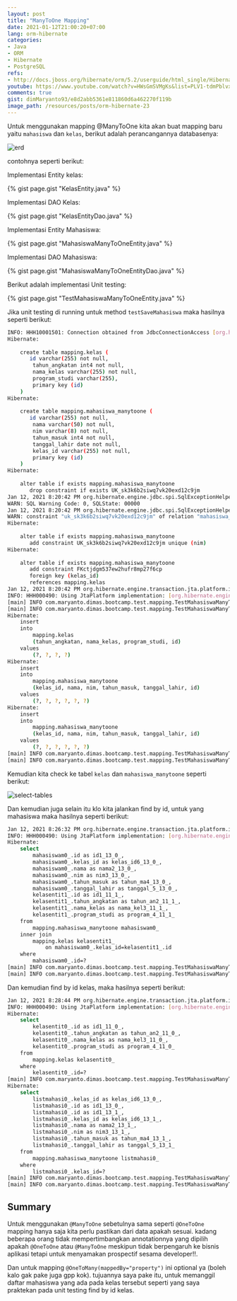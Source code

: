 ```yaml
---
layout: post
title: "ManyToOne Mapping"
date: 2021-01-12T21:00:20+07:00
lang: orm-hibernate
categories:
- Java
- ORM
- Hibernate
- PostgreSQL
refs: 
- http://docs.jboss.org/hibernate/orm/5.2/userguide/html_single/Hibernate_User_Guide.html
youtube: https://www.youtube.com/watch?v=HWsGmSVMgKs&list=PLV1-tdmPblvxHxNh867D1JR4u52LgzeIr&index=21
comments: true
gist: dimMaryanto93/e8d2abb5361e811860d6a462270f119b
image_path: /resources/posts/orm-hibernate-23
---
```


Untuk menggunakan mapping @ManyToOne kita akan buat mapping baru yaitu `mahasiswa` dan `kelas`, berikut adalah perancangannya databasenya:

![erd]({{site.baseurl}}{{page.image_path}}/erd.png)

contohnya seperti berikut:

Implementasi Entity kelas:

{% gist page.gist "KelasEntity.java" %}

Implementasi DAO Kelas:

{% gist page.gist "KelasEntityDao.java" %}

Implementasi Entity Mahasiswa:

{% gist page.gist "MahasiswaManyToOneEntity.java" %}

Implementasi DAO Mahasiswa:

{% gist page.gist "MahasiswaManyToOneEntityDao.java" %}

Berikut adalah implementasi Unit testing:

{% gist page.gist "TestMahasiswaManyToOneEntity.java" %}

Jika unit testing di running untuk method `testSaveMahasiswa` maka hasilnya seperti berikut:

```bash
INFO: HHH10001501: Connection obtained from JdbcConnectionAccess [org.hibernate.engine.jdbc.env.internal.JdbcEnvironmentInitiator$ConnectionProviderJdbcConnectionAccess@553d2579] for (non-JTA) DDL execution was not in auto-commit mode; the Connection 'local transaction' will be committed and the Connection will be set into auto-commit mode.
Hibernate: 
    
    create table mapping.kelas (
       id varchar(255) not null,
        tahun_angkatan int4 not null,
        nama_kelas varchar(255) not null,
        program_studi varchar(255),
        primary key (id)
    )
Hibernate: 
    
    create table mapping.mahasiswa_manytoone (
       id varchar(255) not null,
        nama varchar(50) not null,
        nim varchar(8) not null,
        tahun_masuk int4 not null,
        tanggal_lahir date not null,
        kelas_id varchar(255) not null,
        primary key (id)
    )
Hibernate: 
    
    alter table if exists mapping.mahasiswa_manytoone 
       drop constraint if exists UK_sk3k6b2siwq7vk20exd12c9jm
Jan 12, 2021 8:20:42 PM org.hibernate.engine.jdbc.spi.SqlExceptionHelper$StandardWarningHandler logWarning
WARN: SQL Warning Code: 0, SQLState: 00000
Jan 12, 2021 8:20:42 PM org.hibernate.engine.jdbc.spi.SqlExceptionHelper$StandardWarningHandler logWarning
WARN: constraint "uk_sk3k6b2siwq7vk20exd12c9jm" of relation "mahasiswa_manytoone" does not exist, skipping
Hibernate: 
    
    alter table if exists mapping.mahasiswa_manytoone 
       add constraint UK_sk3k6b2siwq7vk20exd12c9jm unique (nim)
Hibernate: 
    
    alter table if exists mapping.mahasiswa_manytoone 
       add constraint FKctjdgm537ew2hufr8mp27f6cp 
       foreign key (kelas_id) 
       references mapping.kelas
Jan 12, 2021 8:20:42 PM org.hibernate.engine.transaction.jta.platform.internal.JtaPlatformInitiator initiateService
INFO: HHH000490: Using JtaPlatform implementation: [org.hibernate.engine.transaction.jta.platform.internal.NoJtaPlatform]
[main] INFO com.maryanto.dimas.bootcamp.test.mapping.TestMahasiswaManyToOneEntity - mahasiswa baru: MahasiswaManyToOneEntity(id=a36b7e84-c41a-4ff0-a693-f0053d7d31c9, nim=10512148, nama=Dimas Maryanto, tanggalLahir=1993-03-01, tahunMasuk=2012, kelas=KelasEntity(id=5f5e61ea-a46c-4ffe-b05a-8831232b29af, nama=IS-01, angkatan=2011, programStudi=Informatika, listMahasiswa=null))
[main] INFO com.maryanto.dimas.bootcamp.test.mapping.TestMahasiswaManyToOneEntity - mahasiswa baru: MahasiswaManyToOneEntity(id=884a8d4c-f74d-498c-8174-89da28d7caa1, nim=10512150, nama=Muhamad Yusuf, tanggalLahir=1992-01-01, tahunMasuk=2012, kelas=KelasEntity(id=5f5e61ea-a46c-4ffe-b05a-8831232b29af, nama=IS-01, angkatan=2011, programStudi=Informatika, listMahasiswa=null))
Hibernate: 
    insert 
    into
        mapping.kelas
        (tahun_angkatan, nama_kelas, program_studi, id) 
    values
        (?, ?, ?, ?)
Hibernate: 
    insert 
    into
        mapping.mahasiswa_manytoone
        (kelas_id, nama, nim, tahun_masuk, tanggal_lahir, id) 
    values
        (?, ?, ?, ?, ?, ?)
Hibernate: 
    insert 
    into
        mapping.mahasiswa_manytoone
        (kelas_id, nama, nim, tahun_masuk, tanggal_lahir, id) 
    values
        (?, ?, ?, ?, ?, ?)
[main] INFO com.maryanto.dimas.bootcamp.test.mapping.TestMahasiswaManyToOneEntity - destroy hibernate session!
[main] INFO com.maryanto.dimas.bootcamp.test.mapping.TestMahasiswaManyToOneEntity - init hibernate session
```

Kemudian kita check ke tabel `kelas` dan `mahasiswa_manytoone` seperti berikut:

![select-tables]({{site.baseurl}}{{page.image_path}}/select-tables.png)

Dan kemudian juga selain itu klo kita jalankan find by id, untuk yang mahasiswa maka hasilnya seperti berikut:

```bash
Jan 12, 2021 8:26:32 PM org.hibernate.engine.transaction.jta.platform.internal.JtaPlatformInitiator initiateService
INFO: HHH000490: Using JtaPlatform implementation: [org.hibernate.engine.transaction.jta.platform.internal.NoJtaPlatform]
Hibernate: 
    select
        mahasiswam0_.id as id1_13_0_,
        mahasiswam0_.kelas_id as kelas_id6_13_0_,
        mahasiswam0_.nama as nama2_13_0_,
        mahasiswam0_.nim as nim3_13_0_,
        mahasiswam0_.tahun_masuk as tahun_ma4_13_0_,
        mahasiswam0_.tanggal_lahir as tanggal_5_13_0_,
        kelasentit1_.id as id1_11_1_,
        kelasentit1_.tahun_angkatan as tahun_an2_11_1_,
        kelasentit1_.nama_kelas as nama_kel3_11_1_,
        kelasentit1_.program_studi as program_4_11_1_ 
    from
        mapping.mahasiswa_manytoone mahasiswam0_ 
    inner join
        mapping.kelas kelasentit1_ 
            on mahasiswam0_.kelas_id=kelasentit1_.id 
    where
        mahasiswam0_.id=?
[main] INFO com.maryanto.dimas.bootcamp.test.mapping.TestMahasiswaManyToOneEntity - mahasiswa: MahasiswaManyToOneEntity(id=a36b7e84-c41a-4ff0-a693-f0053d7d31c9, nim=10512148, nama=Dimas Maryanto, tanggalLahir=1993-03-01, tahunMasuk=2012, kelas=KelasEntity(id=5f5e61ea-a46c-4ffe-b05a-8831232b29af, nama=IS-01, angkatan=2011, programStudi=Informatika))
[main] INFO com.maryanto.dimas.bootcamp.test.mapping.TestMahasiswaManyToOneEntity - destroy hibernate session!
```

Dan kemudian find by id kelas, maka hasilnya seperti berikut:

```bash
Jan 12, 2021 8:28:44 PM org.hibernate.engine.transaction.jta.platform.internal.JtaPlatformInitiator initiateService
INFO: HHH000490: Using JtaPlatform implementation: [org.hibernate.engine.transaction.jta.platform.internal.NoJtaPlatform]
Hibernate: 
    select
        kelasentit0_.id as id1_11_0_,
        kelasentit0_.tahun_angkatan as tahun_an2_11_0_,
        kelasentit0_.nama_kelas as nama_kel3_11_0_,
        kelasentit0_.program_studi as program_4_11_0_ 
    from
        mapping.kelas kelasentit0_ 
    where
        kelasentit0_.id=?
[main] INFO com.maryanto.dimas.bootcamp.test.mapping.TestMahasiswaManyToOneEntity - kelas: KelasEntity(id=5f5e61ea-a46c-4ffe-b05a-8831232b29af, nama=IS-01, angkatan=2011, programStudi=Informatika)
Hibernate: 
    select
        listmahasi0_.kelas_id as kelas_id6_13_0_,
        listmahasi0_.id as id1_13_0_,
        listmahasi0_.id as id1_13_1_,
        listmahasi0_.kelas_id as kelas_id6_13_1_,
        listmahasi0_.nama as nama2_13_1_,
        listmahasi0_.nim as nim3_13_1_,
        listmahasi0_.tahun_masuk as tahun_ma4_13_1_,
        listmahasi0_.tanggal_lahir as tanggal_5_13_1_ 
    from
        mapping.mahasiswa_manytoone listmahasi0_ 
    where
        listmahasi0_.kelas_id=?
[main] INFO com.maryanto.dimas.bootcamp.test.mapping.TestMahasiswaManyToOneEntity - list mahasiswa: [MahasiswaManyToOneEntity(id=a36b7e84-c41a-4ff0-a693-f0053d7d31c9, nim=10512148, nama=Dimas Maryanto, tanggalLahir=1993-03-01, tahunMasuk=2012, kelas=KelasEntity(id=5f5e61ea-a46c-4ffe-b05a-8831232b29af, nama=IS-01, angkatan=2011, programStudi=Informatika)), MahasiswaManyToOneEntity(id=884a8d4c-f74d-498c-8174-89da28d7caa1, nim=10512150, nama=Muhamad Yusuf, tanggalLahir=1992-01-01, tahunMasuk=2012, kelas=KelasEntity(id=5f5e61ea-a46c-4ffe-b05a-8831232b29af, nama=IS-01, angkatan=2011, programStudi=Informatika))]
[main] INFO com.maryanto.dimas.bootcamp.test.mapping.TestMahasiswaManyToOneEntity - destroy hibernate session!
```

## Summary 

Untuk menggunakan `@ManyToOne` sebetulnya sama seperti `@OneToOne` mapping hanya saja kita perlu pastikan dari data apakah sesuai. kadang beberapa orang tidak mempertimbangkan annotationnya yang dipilih apakah `@OneToOne` atau `@ManyToOne` meskipun tidak berpengaruh ke bisnis aplikasi tetapi untuk menyamakan prospectif sesama developer!!.

Dan untuk mapping `@OneToMany(mappedBy="property")` ini optional ya (boleh kalo gak pake juga gpp kok). tujuannya saya pake itu, untuk memanggil daftar mahasiswa yang ada pada kelas tersebut seperti yang saya praktekan pada unit testing find by id kelas.